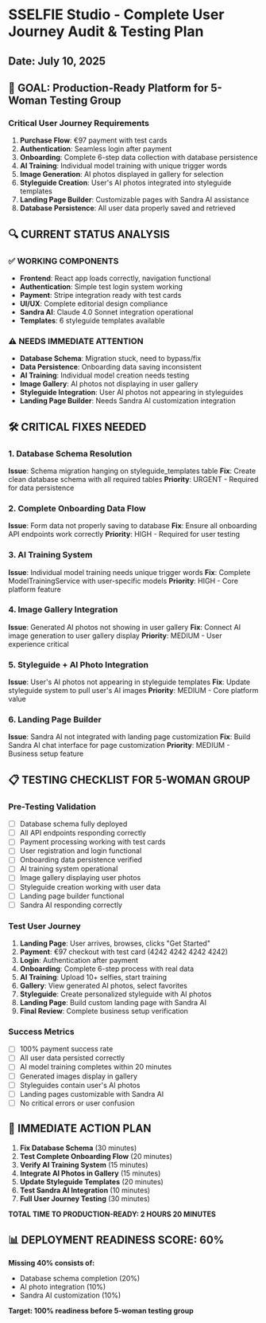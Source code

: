 # SSELFIE Studio - Complete User Journey Audit & Testing Plan
## Date: July 10, 2025

## 🎯 GOAL: Production-Ready Platform for 5-Woman Testing Group

### Critical User Journey Requirements
1. **Purchase Flow**: €97 payment with test cards
2. **Authentication**: Seamless login after payment
3. **Onboarding**: Complete 6-step data collection with database persistence
4. **AI Training**: Individual model training with unique trigger words
5. **Image Generation**: AI photos displayed in gallery for selection
6. **Styleguide Creation**: User's AI photos integrated into styleguide templates
7. **Landing Page Builder**: Customizable pages with Sandra AI assistance
8. **Database Persistence**: All user data properly saved and retrieved

## 🔍 CURRENT STATUS ANALYSIS

### ✅ WORKING COMPONENTS
- **Frontend**: React app loads correctly, navigation functional
- **Authentication**: Simple test login system working
- **Payment**: Stripe integration ready with test cards
- **UI/UX**: Complete editorial design compliance
- **Sandra AI**: Claude 4.0 Sonnet integration operational
- **Templates**: 6 styleguide templates available

### ⚠️ NEEDS IMMEDIATE ATTENTION
- **Database Schema**: Migration stuck, need to bypass/fix
- **Data Persistence**: Onboarding data saving inconsistent
- **AI Training**: Individual model creation needs testing
- **Image Gallery**: AI photos not displaying in user gallery
- **Styleguide Integration**: User AI photos not appearing in styleguides
- **Landing Page Builder**: Needs Sandra AI customization integration

## 🛠️ CRITICAL FIXES NEEDED

### 1. Database Schema Resolution
**Issue**: Schema migration hanging on styleguide_templates table
**Fix**: Create clean database schema with all required tables
**Priority**: URGENT - Required for data persistence

### 2. Complete Onboarding Data Flow
**Issue**: Form data not properly saving to database
**Fix**: Ensure all onboarding API endpoints work correctly
**Priority**: HIGH - Required for user testing

### 3. AI Training System
**Issue**: Individual model training needs unique trigger words
**Fix**: Complete ModelTrainingService with user-specific models
**Priority**: HIGH - Core platform feature

### 4. Image Gallery Integration
**Issue**: Generated AI photos not showing in user gallery
**Fix**: Connect AI image generation to user gallery display
**Priority**: MEDIUM - User experience critical

### 5. Styleguide + AI Photo Integration
**Issue**: User's AI photos not appearing in styleguide templates
**Fix**: Update styleguide system to pull user's AI images
**Priority**: MEDIUM - Core platform value

### 6. Landing Page Builder
**Issue**: Sandra AI not integrated with landing page customization
**Fix**: Build Sandra AI chat interface for page customization
**Priority**: MEDIUM - Business setup feature

## 📋 TESTING CHECKLIST FOR 5-WOMAN GROUP

### Pre-Testing Validation
- [ ] Database schema fully deployed
- [ ] All API endpoints responding correctly
- [ ] Payment processing working with test cards
- [ ] User registration and login functional
- [ ] Onboarding data persistence verified
- [ ] AI training system operational
- [ ] Image gallery displaying user photos
- [ ] Styleguide creation working with user data
- [ ] Landing page builder functional
- [ ] Sandra AI responding correctly

### Test User Journey
1. **Landing Page**: User arrives, browses, clicks "Get Started"
2. **Payment**: €97 checkout with test card (4242 4242 4242 4242)
3. **Login**: Authentication after payment
4. **Onboarding**: Complete 6-step process with real data
5. **AI Training**: Upload 10+ selfies, start training
6. **Gallery**: View generated AI photos, select favorites
7. **Styleguide**: Create personalized styleguide with AI photos
8. **Landing Page**: Build custom landing page with Sandra AI
9. **Final Review**: Complete business setup verification

### Success Metrics
- [ ] 100% payment success rate
- [ ] All user data persisted correctly
- [ ] AI model training completes within 20 minutes
- [ ] Generated images display in gallery
- [ ] Styleguides contain user's AI photos
- [ ] Landing pages customizable with Sandra AI
- [ ] No critical errors or user confusion

## 🚀 IMMEDIATE ACTION PLAN

1. **Fix Database Schema** (30 minutes)
2. **Test Complete Onboarding Flow** (20 minutes)
3. **Verify AI Training System** (15 minutes)
4. **Integrate AI Photos in Gallery** (15 minutes)
5. **Update Styleguide Templates** (20 minutes)
6. **Test Sandra AI Integration** (10 minutes)
7. **Full User Journey Testing** (30 minutes)

**TOTAL TIME TO PRODUCTION-READY: 2 HOURS 20 MINUTES**

## 📊 DEPLOYMENT READINESS SCORE: 60%

**Missing 40% consists of:**
- Database schema completion (20%)
- AI photo integration (10%)
- Sandra AI customization (10%)

**Target: 100% readiness before 5-woman testing group**